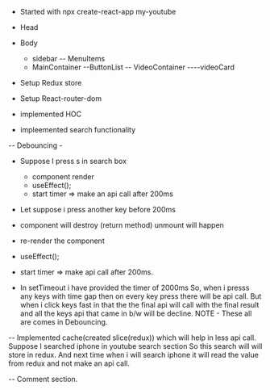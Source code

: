 - Started with npx create-react-app my-youtube
- Head
- Body

  - sidebar
    -- MenuItems
  - MainContainer
    --ButtonList
    -- VideoContainer
    ----videoCard

- Setup Redux store
- Setup React-router-dom
- implemented HOC
- impleemented search functionality

-- Debouncing -

- Suppose I press s in search box

  - component render
  - useEffect();
  - start timer => make an api call after 200ms

- Let suppose i press another key before 200ms
- component will destroy (return method) unmount will happen
- re-render the component
- useEffect();
- start timer => make api call after 200ms.

- In setTimeout i have provided the timer of 2000ms So, when i presss any keys with time gap then on every key press there will be api call.
  But when i click keys fast in that the the final api will call with the final result and all the keys api that came in b/w will be decline.
  NOTE - These all are comes in Debouncing.

-- Implemented cache(created slice(redux)) which will help in less api call. Suppose I searched iphone in youtube search section So this search will will store in redux. And next time when i will search iphone it will read the value from redux and not make an api call.

-- Comment section.
